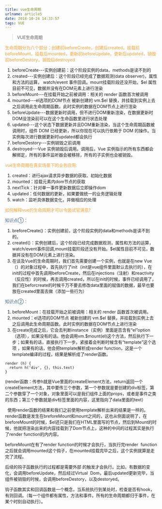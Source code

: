 ```yaml
---
title: vue生命周期
urlname: article5
date: 2018-10-24 14:33:57
tags: VUE
---
```

>VUE生命周期

<font color="#F8A131">生命周期分为八个部分：创建前beforeCreate，创建后created，挂载前beforeMount，挂载后mounted，更新前beforeUpdate，更新后updated，销毁前beforeDestory，销毁后destroyed</font>

1. beforeCreate---实例创建前：这个阶段实例的data、methods是读不到的
2. created---实例创建后：这个阶段已经完成了数据观测(data observer)，属性和方法的运算， watch/event 事件回调。mount挂载阶段还没开始，$el 属性目前不可见，数据并没有在DOM元素上进行渲染
3. beforeMount---在挂载开始之前被调用：相关的 render 函数首次被调用
4. mounted---el选项的DOM节点 被新创建的 vm.$el 替换，并挂载到实例上去之后调用此生命周期函数。此时实例的数据在DOM节点上进行渲染
5. beforeUpdate---数据更新时调用，但不进行DOM重新渲染，在数据更新时DOM没渲染前可以在这个生命函数里进行状态处理
6. updated---这个状态下数据更新并且DOM重新渲染，当这个生命周期函数被调用时，组件 DOM 已经更新，所以你现在可以执行依赖于 DOM 的操作。当实例每次进行数据更新时updated都会执行
7. beforeDestory---实例销毁之前调用
8. destroyed---Vue 实例销毁后调用。调用后，Vue 实例指示的所有东西都会解绑定，所有的事件监听器会被移除，所有的子实例也会被销毁。


<font color="#F8A131">vue生命周期在真实场景下的业务应用:</font>

1. created：进行ajax请求异步数据的获取、初始化数据
2. mounted：挂载元素内dom节点的获取
3. nextTick：针对单一事件更新数据后立即操作dom
4. updated：任何数据的更新，如果要做统一的业务逻辑处理
5. watch：监听具体数据变化，并做相应的处理

<font color="#F8A131">如何解释vue的生命周期才可以令面试官满意?</font>

<font color="#456782">知识点①：</font>
1. breforeCreate()：实例创建前，这个阶段实例的data和methods是读不到的。
2. created()：实例创建后，这个阶段已经完成数据观测，属性和方法的运算，watch/event事件回调,mount挂载阶段还没有开始。$el属性目前不可见，数据并没有在DOM元素上进行渲染。
3. 在谈及Vue的生命周期时，我们首先需要创建一个实例，也就是在new Vue（）的对象过程中，首先执行了init（init是vue组件里面默认去执行的），在init的过程中首先调用beforeCreate，然后在injections（注射）和reactivity（反应性）的时候，再去调用created，所以在init的时候，事件已经调用了，我们在beforcreate的时候千万不要去修改data里面的赋值的数据，最早也要放在created里面去做（添加一些行为）

<font color="#456782">知识点②：</font>
1. beforeMount：在挂载开始之前被调用：相关的 render 函数首次被调用。
2. mounted：el选项的DOM节点 被新创建的 vm.$el 替换，并挂载到实例上去之后调用此生命周期函数。此时实例的数据在DOM节点上进行渲染
3. 在create完成之后，它会去判断instance（实例）里面是否含有“el”option（选项），如果没有的话。他会调用vm.$mount(el)这个方法，然后执行下一步；如果有的话，直接执行下一步。紧接着会判断时候含有“template”这个选项 ，如果有的话，他会把template解析成render function，这是一个template编译的过程，结果是解析成了render函数。
```
render (h) {
  return h('div', {}, this.text)
}
```
  (render函数：传参h就是Vue里面的createElement方法，return返回一个createElement方法，其中要传三个参数，第一个参数就是要创建的div标签，第二个参数穿了一个对象，对象里面可以是我们组件上面的props，或者是事件之类的东西；第三个参数就是div标签里面的内容，这里指向了data里面的text）

    使用render函数的结果和我们之前使用template解析出来的结果是一样的。render函数是发生在breforeMount和mount之间的，这也从侧面说明了，在breforeMount的时候，$el还只是我们在HTML里面写的节点，然后到Mount的时候，他就把渲染出来的内容挂载到了Dom节点上，这种的中间的过程其实是执行了render function的内内容。

  beforeMount在有了render function的时候才会执行，当执行完render  function之后就会调用mounted这个钩子，在mounted挂载完毕之后，这个实例就算是走完了流程。

  后续的钩子函数执行的过程都是需要外部 的触发才会执行。比如，有数据的变化，会调用beforeUpdate，然后经过Virtual  Dom，最后updated更新完毕，当组件被销毁的时候，会调用beforeDestory，以及destoryed。

  钩子函数其实和回调函数是一个概念，当系统执行到某处时，检查是否有hook，有则回调。（每一个组件都有属性，方法和事件。所有的生命周期都归于事件，在某个时刻自动执行）。
